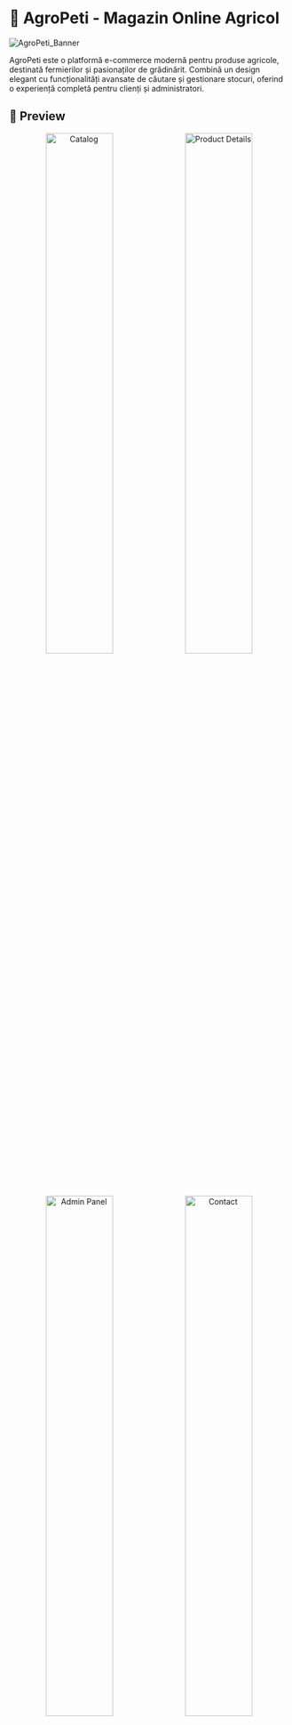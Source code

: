 # 🌾 AgroPeti - Magazin Online Agricol

![AgroPeti_Banner](https://github.com/user-attachments/assets/6e6200ac-f0f7-4416-b7a0-71af5696ea96)



AgroPeti este o platformă e-commerce modernă pentru produse agricole, destinată fermierilor și pasionaților de grădinărit. Combină un design elegant cu funcționalități avansate de căutare și gestionare stocuri, oferind o experiență completă pentru clienți și administratori.

## 📸 Preview

<div align="center">
  <img src="https://rotis-web.vercel.app/_next/image?url=%2Fimages%2Fprojects%2FAgroPeti%2Fagropeti-1.webp&w=3840&q=90" alt="Catalog" width="49%">
  <img src="https://rotis-web.vercel.app/_next/image?url=%2Fimages%2Fprojects%2FAgroPeti%2Fagropeti-2.webp&w=3840&q=90" alt="Product Details" width="49%">
</div>

<div align="center">
  <img src="https://rotis-web.vercel.app/_next/image?url=%2Fimages%2Fprojects%2FAgroPeti%2Fagropeti-5.webp&w=3840&q=90" alt="Admin Panel" width="49%">
  <img src="https://rotis-web.vercel.app/_next/image?url=%2Fimages%2Fprojects%2FAgroPeti%2Fagropeti-3.webp&w=3840&q=90" alt="Contact" width="49%">
</div>

## ✨ Funcționalități

### 🎨 Design & UX

- **Design modern** în tema agriculturii cu paleta de culori verde
- **Interfață responsive** optimizată pentru toate dispozitivele
- **Navigare intuitivă** cu categorii clare și structură logică

### 🛠️ Administrare

- **Panou administrativ complet** pentru gestionarea stocurilor
- **Creare și editare produse** cu specificații detaliate
- **Sistem de aplicare reduceri** și gestionare produse recomandate

### 🔍 Căutare & Filtrare

- **Sistem de căutare avansat** după categorie, cuvinte cheie și interval de preț
- **Filtrare după disponibilitate** în stoc
- **Sortare** după preț, stare și disponibilitate
- **Rezultate instantanee** cu performanță optimizată

### 📦 Produse

- **Pagini individuale** cu descrieri și specificații complete
- **Galerii foto** pentru fiecare produs
- **Informații tehnice** detaliate pentru echipamente agricole
- **Sistem de recomandări** pentru produse complementare

### 📞 Comandă & Contact

- **Sistem de comandă** prin contact telefonic direct
- **Informații complete** despre modalități de livrare

## 🎯 Provocări Tehnice

### 🏗️ Arhitectură

- ✅ Crearea unui design modern care să reflecte identitatea agricolă
- ✅ Implementarea unui sistem de gestionare stocuri eficient și intuitiv
- ✅ Organizarea informațiilor complexe despre produse agricole specializate

### ⚡ Performanță

- ✅ Optimizarea sistemului de căutare pentru performanță rapidă
- ✅ Încărcare rapidă a imaginilor produselor cu Next.js Image
- ✅ Lazy loading și paginare inteligentă pentru cataloage mari

### 🎨 UX/UI

- ✅ Echilibrarea funcționalităților administrative cu simplitatea interfaței
- ✅ Design responsive pentru toate tipurile de dispozitive
- ✅ Navigare intuitivă pentru utilizatori cu experiență tehnică variată

## 🛠️ Stack Tehnologic

![Next.js](https://img.shields.io/badge/Next.js-000000?style=for-the-badge&logo=next.js&logoColor=white)
![React](https://img.shields.io/badge/React-20232A?style=for-the-badge&logo=react&logoColor=61DAFB)
![TypeScript](https://img.shields.io/badge/TypeScript-007ACC?style=for-the-badge&logo=typescript&logoColor=white)
![Tailwind CSS](https://img.shields.io/badge/Tailwind_CSS-38B2AC?style=for-the-badge&logo=tailwind-css&logoColor=white)
![MongoDB](https://img.shields.io/badge/MongoDB-4EA94B?style=for-the-badge&logo=mongodb&logoColor=white)

## 📱 Mobile View

<div align="center">
  <img src="https://res.cloudinary.com/dqyq1oiwi/image/upload/v1758314049/agropeti.vercel.app__iPhone_XR_fv3xzs.png" alt="Mobile Homepage" width="32%">
  <img src="https://res.cloudinary.com/dqyq1oiwi/image/upload/v1758314043/agropeti.vercel.app_admin_iPhone_XR_dxagkw.png" alt="Mobile Product Detailes" width="32%">
  <img src="https://res.cloudinary.com/dqyq1oiwi/image/upload/v1758314038/agropeti.vercel.app_admin_iPhone_XR_1_oodih3.png" alt="Mobile Admin" width="32%">
</div>

## 🚀 Instalare și Rulare

```bash
# Clonează repository-ul
git clone https://github.com/alecs007/agropeti-website

# Navighează în directorul proiectului
cd agropeti-website

# Instalează dependențele
npm install

# Pornește serverul de dezvoltare
npm run dev
```

## 🔧 Configurare

```bash
# Creează fișierul .env.local cu variabilele necesare
cp .env.example .env.local

# Editează .env.local cu datele tale
DATABASE_URL=your_database_connection_string
NEXTAUTH_SECRET=your_nextauth_secret
NEXTAUTH_URL=http://localhost:3000
CLOUDINARY_CLOUD_NAME=your_cloudinary_cloud_name
CLOUDINARY_API_KEY=your_cloudinary_api_key
CLOUDINARY_API_SECRET=your_cloudinary_api_secret
```

## 🎨 Design System

### Paleta de Culori

- **Verde Principal**: `#16A34A` - Simbolizează agricultura și natura
- **Verde Închis**: `#166534` - Pentru accenturi și hover states
- **Gri**: `#6B7280` - Pentru text secundar și borduri
- **Alb**: `#ffffff` - Fundal principal, curățenie și simplitate

### Tipografie

- **Titluri**: Inter, sans-serif - Modern și lizibil
- **Text**: Inter, sans-serif - Consistent în toată aplicația

---

<div align="center">
  <p>🌱 Dezvoltat cu ❤️ pentru comunitatea agricolă românească</p>
  
  ![Made with Love](https://img.shields.io/badge/Made%20with-❤️-red?style=for-the-badge)
  ![Romanian Agriculture](https://img.shields.io/badge/🌾%20Romanian-Agriculture-green?style=for-the-badge)
</div>
